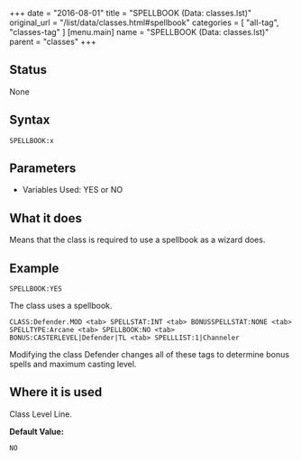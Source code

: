 +++
date = "2016-08-01"
title = "SPELLBOOK (Data: classes.lst)"
original_url = "/list/data/classes.html#spellbook"
categories = [ "all-tag", "classes-tag" ]
[menu.main]
    name = "SPELLBOOK (Data: classes.lst)"
    parent = "classes"
+++

## Status

None

## Syntax

`SPELLBOOK:x`

## Parameters

-   Variables Used: YES or NO



What it does
------------

Means that the class is required to use a spellbook as a wizard does.

Example
-------

`SPELLBOOK:YES`

The class uses a spellbook.

`CLASS:Defender.MOD <tab> SPELLSTAT:INT <tab> BONUSSPELLSTAT:NONE <tab> SPELLTYPE:Arcane <tab> SPELLBOOK:NO <tab> BONUS:CASTERLEVEL|Defender|TL <tab> SPELLLIST:1|Channeler`

Modifying the class Defender changes all of these tags to determine
bonus spells and maximum casting level.

Where it is used
----------------

Class Level Line.

**Default Value:**

`NO`

